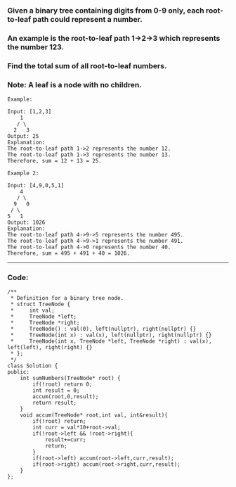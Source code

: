 ### Given a binary tree containing digits from 0-9 only, each root-to-leaf path could represent a number.

### An example is the root-to-leaf path 1->2->3 which represents the number 123.

### Find the total sum of all root-to-leaf numbers.

### Note: A leaf is a node with no children.

```
Example:

Input: [1,2,3]
    1
   / \
  2   3
Output: 25
Explanation:
The root-to-leaf path 1->2 represents the number 12.
The root-to-leaf path 1->3 represents the number 13.
Therefore, sum = 12 + 13 = 25.
```
```
Example 2:

Input: [4,9,0,5,1]
    4
   / \
  9   0
 / \
5   1
Output: 1026
Explanation:
The root-to-leaf path 4->9->5 represents the number 495.
The root-to-leaf path 4->9->1 represents the number 491.
The root-to-leaf path 4->0 represents the number 40.
Therefore, sum = 495 + 491 + 40 = 1026.
```
---

### Code:

```
/**
 * Definition for a binary tree node.
 * struct TreeNode {
 *     int val;
 *     TreeNode *left;
 *     TreeNode *right;
 *     TreeNode() : val(0), left(nullptr), right(nullptr) {}
 *     TreeNode(int x) : val(x), left(nullptr), right(nullptr) {}
 *     TreeNode(int x, TreeNode *left, TreeNode *right) : val(x), left(left), right(right) {}
 * };
 */
class Solution {
public:
    int sumNumbers(TreeNode* root) {
        if(!root) return 0;
        int result = 0;
        accum(root,0,result);
        return result;
    }
    void accum(TreeNode* root,int val, int&result){
        if(!root) return;
        int curr = val*10+root->val;
        if(!root->left && !root->right){
            result+=curr;
            return;
        }
        if(root->left) accum(root->left,curr,result);
        if(root->right) accum(root->right,curr,result);
    }
};
```
